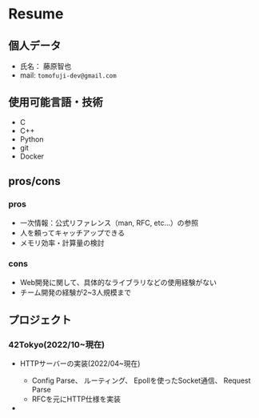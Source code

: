 # Resume

## 個人データ

  * 氏名： 藤原智也 
  * mail: `tomofuji-dev@gmail.com`

## 使用可能言語・技術

  * C
  * C++
  * Python
  * git
  * Docker

## pros/cons

### pros

  * 一次情報：公式リファレンス（man, RFC, etc...）の参照
  * 人を頼ってキャッチアップできる
  * メモリ効率・計算量の検討

### cons

  * Web開発に関して、具体的なライブラリなどの使用経験がない
  * チーム開発の経験が2~3人規模まで

## プロジェクト

### 42Tokyo(2022/10~現在)

  * HTTPサーバーの実装(2022/04~現在) 
    * Config Parse、 ルーティング、 Epollを使ったSocket通信、 Request　Parse
    * RFCを元にHTTP仕様を実装

  * 
